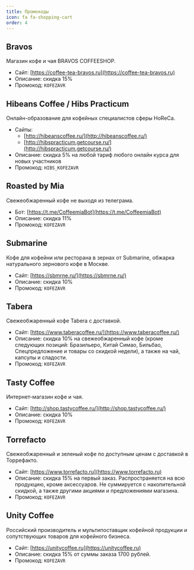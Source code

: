```yaml
---
title: Промокоды
icon: fa fa-shopping-cart
order: 4
---
```


## Bravos
Магазин кофе и чая BRAVOS COFFEESHOP.
- Сайт: [https://coffee-tea-bravos.ru](https://coffee-tea-bravos.ru)
- Описание: cкидка 15%
- Промокод: `KOFEZAVR`

## Hibeans Coffee / Hibs Practicum
Онлайн-образование для кофейных специалистов сферы HoReCa.
- Сайты:
	- [http://hibeanscoffee.ru/](http://hibeanscoffee.ru/)
	- [http://hibspracticum.getcourse.ru/](http://hibspracticum.getcourse.ru/)
- Описание: cкидка 5% на любой тариф любого онлайн курса для новых участников
- Промокод: `HIBS_KOFEZAVR`

## Roasted by Mia
Свежеобжаренный кофе не выходя из телеграма.
- Бот: [https://t.me/CoffeemiaBot](https://t.me/CoffeemiaBot)
- Описание: cкидка 11%
- Промокод: `KOFEZAVR`

## Submarine
Кофе для кофейни или ресторана в зернах от Submarine, обжарка натурального зернового кофе в Москве.
- Сайт: [https://sbmrne.ru/](https://sbmrne.ru/)
- Описание: cкидка 10%
- Промокод: `KOFEZAVR`

## Tabera
Свежеобжаренный кофе Tabera с доставкой.
- Сайт: [https://www.taberacoffee.ru/](https://www.taberacoffee.ru/)
- Описание: cкидка 10% на свежеобжаренный кофе (кроме следующих позиций: Бразильеро, Китай Симао, Бильбао, Спецпредложение и товары со скидкой недели), а также на чай, капсулы и сладости.
- Промокод: `KOFEZAVR`

## Tasty Coffee
Интернет-магазин кофе и чая.
- Сайт: [http://shop.tastycoffee.ru/](http://shop.tastycoffee.ru/)
- Описание: cкидка 10%
- Промокод: `KOFEZAVR`

## Torrefacto
Свежеобжаренный и зеленый кофе по доступным ценам с доставкой в Торрефакто.
- Сайт: [https://www.torrefacto.ru](https://www.torrefacto.ru)
- Описание: cкидка 15% на первый заказ. Распространяется на всю продукцию, кроме аксессуаров. Не суммируется с накопительной скидкой, а также другими акциями и предложениями магазина.
- Промокод: `KOFEZAVR`

## Unity Coffee
Российский производитель и мультипоставщик кофейной продукции и сопутствующих товаров для кофейного бизнеса.
- Сайт: [https://unitycoffee.ru](https://unitycoffee.ru)
- Описание: скидка 15% от суммы заказа 1700 рублей.
- Промокод: `KOFEZAVR`